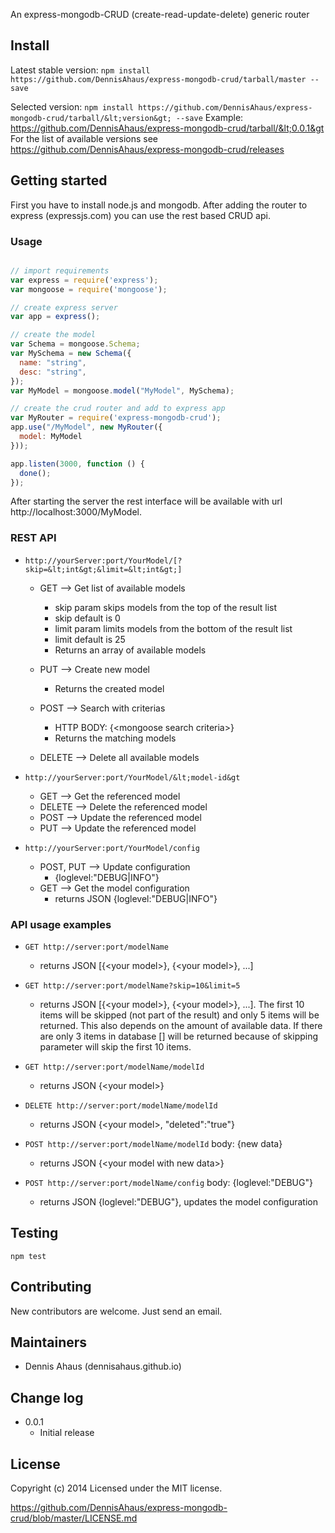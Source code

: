 An express-mongodb-CRUD (create-read-update-delete) generic router

## Install

Latest stable version:
`npm install https://github.com/DennisAhaus/express-mongodb-crud/tarball/master --save`

Selected version:
`npm install https://github.com/DennisAhaus/express-mongodb-crud/tarball/&lt;version&gt; --save`
Example: https://github.com/DennisAhaus/express-mongodb-crud/tarball/&lt;0.0.1&gt
For the list of available versions see https://github.com/DennisAhaus/express-mongodb-crud/releases

## Getting started

First you have to install node.js and mongodb. After adding the router
to express (expressjs.com) you can use the rest based CRUD api.

### Usage

```js

// import requirements
var express = require('express');
var mongoose = require('mongoose');

// create express server
var app = express();

// create the model
var Schema = mongoose.Schema;
var MySchema = new Schema({
  name: "string",
  desc: "string",
});
var MyModel = mongoose.model("MyModel", MySchema);

// create the crud router and add to express app
var MyRouter = require('express-mongodb-crud');
app.use("/MyModel", new MyRouter({
  model: MyModel
}));

app.listen(3000, function () {
  done();
});

```

After starting the server the rest interface will be available with url
http://localhost:3000/MyModel.


### REST API

* `http://yourServer:port/YourModel/[?skip=&lt;int&gt;&limit=&lt;int&gt;]`
  * GET --> Get list of available models
    * skip param skips <int> models from the top of the result list
    * skip default is 0
    * limit param limits <int> models from the bottom of the result list
    * limit default is 25
    * Returns an array of available models

  * PUT --> Create new model
    * Returns the created model

  * POST --> Search with criterias
    * HTTP BODY: {&lt;mongoose search criteria&gt;}
    * Returns the matching models

  * DELETE --> Delete all available models

* `http://yourServer:port/YourModel/&lt;model-id&gt`
  * GET --> Get the referenced model
  * DELETE --> Delete the referenced model
  * POST --> Update the referenced model
  * PUT --> Update the referenced model

* `http://yourServer:port/YourModel/config`
  * POST, PUT -->  Update configuration
    * {loglevel:"DEBUG|INFO"}
  * GET -->  Get the model configuration
    * returns JSON {loglevel:"DEBUG|INFO"}

### API usage examples

* `GET http://server:port/modelName`
  * returns JSON [{&lt;your model&gt;}, {&lt;your model&gt;}, ...]

* `GET http://server:port/modelName?skip=10&limit=5`
  * returns JSON [{&lt;your model&gt;}, {&lt;your model&gt;}, ...].
    The first 10 items will be skipped (not part of the result) and
    only 5 items will be returned. This also depends on the amount of
    available data. If there are only 3 items in database [] will be returned
    because of skipping parameter will skip the first 10 items.

* `GET http://server:port/modelName/modelId`
  * returns JSON {&lt;your model&gt;}

* `DELETE http://server:port/modelName/modelId`
  * returns JSON {&lt;your model&gt;, "deleted":"true"}

* `POST http://server:port/modelName/modelId` body: {new data}
  * returns JSON {&lt;your model with new data&gt;}

* `POST http://server:port/modelName/config` body: {loglevel:"DEBUG"}
  * returns JSON {loglevel:"DEBUG"}, updates the model configuration

## Testing

`npm test`


## Contributing

New contributors are welcome. Just send an email.

## Maintainers

* Dennis Ahaus (dennisahaus.github.io)

## Change log

* 0.0.1
  * Initial release


## License

Copyright (c) 2014
Licensed under the MIT license.

https://github.com/DennisAhaus/express-mongodb-crud/blob/master/LICENSE.md
